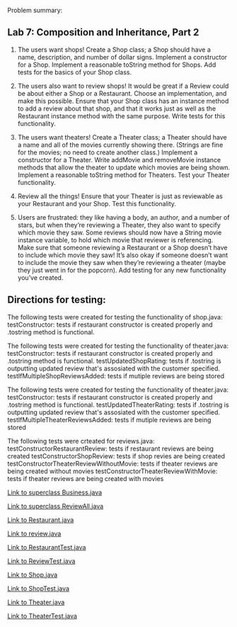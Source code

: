 Problem summary:

## Lab 7: Composition and Inheritance, Part 2

1. The users want shops! Create a Shop class; a Shop should have a name, description, and number of dollar signs.
Implement a constructor for a Shop.
Implement a reasonable toString method for Shops.
Add tests for the basics of your Shop class.

2. The users also want to review shops!
It would be great if a Review could be about either a Shop or a Restaurant. Choose an implementation, and make this possible.
Ensure that your Shop class has an instance method to add a review about that shop, and that it works just as well as the Restaurant instance method with the same purpose.
Write tests for this functionality.

3. The users want theaters! Create a Theater class; a Theater should have a name and all of the movies currently showing there. (Strings are fine for the movies; no need to create another class.)
Implement a constructor for a Theater.
Write addMovie and removeMovie instance methods that allow the theater to update which movies are being shown.
Implement a reasonable toString method for Theaters.
Test your Theater functionality.

4. Review all the things!
Ensure that your Theater is just as reviewable as your Restaurant and your Shop.
Test this functionality.

5. Users are frustrated: they like having a body, an author, and a number of stars, but when they’re reviewing a Theater, they also want to specify which movie they saw.
Some reviews should now have a String movie instance variable, to hold which movie that reviewer is referencing.
Make sure that someone reviewing a Restaurant or a Shop doesn’t have to include which movie they saw!
It’s also okay if someone doesn’t want to include the movie they saw when they’re reviewing a theater (maybe they just went in for the popcorn).
Add testing for any new functionality you’ve created.


## Directions for testing:
The following tests were created for testing the functionality of shop.java:
  testConstructor: tests if restaurant constructor is created properly and .tostring method is functional.
 
  The following tests were created for testing the functionality of theater.java:
  testConstructor: tests if restaurant constructor is created properly and .tostring method is functional. 
  testUpdatedShopRating: tests if .tostring is outputting updated review that's assosiated with the customer specified.         
  testIfMultipleShopReviewsAdded: tests if mutiple reviews are being stored
  
  The following tests were created for testing the functionality of theater.java:
  testConstructor: tests if restaurant constructor is created properly and .tostring method is functional. 
  testUpdatedTheaterRating: tests if .tostring is outputting updated review that's assosiated with the customer specified.         
  testIfMultipleTheaterReviewsAdded: tests if mutiple reviews are being stored

    
  The following tests were crteated for reviews.java: 
  testConstructorRestaurantReview: tests if restaurant reviews are being created
  testConstructorShopReview: tests if shop revies are being created
  testConstructorTheaterReviewWithoutMovie: tests if theater reviews are being created without movies
  testConstructorTheaterReviewWithMovie: tests if theater reviews are being created with movies 
  
  
 [Link to superclass Business.java](https://github.com/sadhikari07/java-fundamentals/blob/master/inheritance/src/main/java/inheritance/Business.java)
 
 [Link to superclass ReviewAll.java](https://github.com/sadhikari07/java-fundamentals/blob/master/inheritance/src/main/java/inheritance/ReviewAll.java)

[Link to Restaurant.java](https://github.com/sadhikari07/java-fundamentals/blob/master/inheritance/src/main/java/inheritance/Restaurant.java)

[Link to review.java](https://github.com/sadhikari07/java-fundamentals/blob/master/inheritance/src/main/java/inheritance/Review.java)

[Link to RestaurantTest.java](https://github.com/sadhikari07/java-fundamentals/blob/master/inheritance/src/test/java/inheritance/RestaurantTest.java)

[Link to ReviewTest.java](https://github.com/sadhikari07/java-fundamentals/blob/master/inheritance/src/test/java/inheritance/ReviewTest.java)

[Link to Shop.java](https://github.com/sadhikari07/java-fundamentals/blob/master/inheritance/src/test/java/inheritance/Shop.java)

[Link to ShopTest.java](https://github.com/sadhikari07/java-fundamentals/blob/master/inheritance/src/test/java/inheritance/ShopTest.java)

[Link to Theater.java](https://github.com/sadhikari07/java-fundamentals/blob/master/inheritance/src/test/java/inheritance/Theater.java)

[Link to TheaterTest.java](https://github.com/sadhikari07/java-fundamentals/blob/master/inheritance/src/test/java/inheritance/TheaterTest.java)
